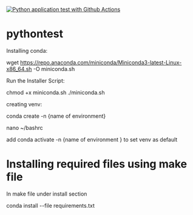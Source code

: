 [![Python application test with Github Actions](https://github.com/NShravanReddy/pythontest/actions/workflows/main.yml/badge.svg)](https://github.com/NShravanReddy/pythontest/actions/workflows/main.yml)
# pythontest
Installing conda:

wget https://repo.anaconda.com/miniconda/Miniconda3-latest-Linux-x86_64.sh -O miniconda.sh

Run the Installer Script:

chmod +x miniconda.sh
./miniconda.sh

creating venv:

conda create -n {name of environment}

nano ~/bashrc

add conda activate -n {name of environment } to set venv as default


# Installing required files using make file
In make file under install section 

conda install --file requirements.txt

